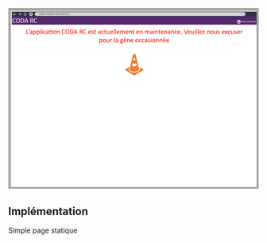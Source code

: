 ![Pasted image 20230125094958](../medias/Pasted%20image%2020230125094958.png)

## Implémentation

Simple page statique
